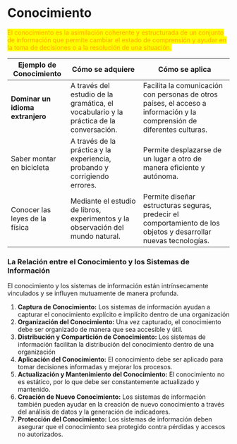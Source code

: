 # Conocimiento

<mark style="color:orange;">El conocimiento es la asimilación coherente y estructurada de un conjunto de información que permite cambiar el estado de comprensión y ayudar en la toma de decisiones o a la resolución de una situación.</mark>

| Ejemplo de Conocimiento          | Cómo se adquiere                                                                       | Cómo se aplica                                                                                                          |
| -------------------------------- | -------------------------------------------------------------------------------------- | ----------------------------------------------------------------------------------------------------------------------- |
| **Dominar un idioma extranjero** | A través del estudio de la gramática, el vocabulario y la práctica de la conversación. | Facilita la comunicación con personas de otros países, el acceso a información y la comprensión de diferentes culturas. |
| Saber montar en bicicleta        | A través de la práctica y la experiencia, probando y corrigiendo errores.              | Permite desplazarse de un lugar a otro de manera eficiente y autónoma.                                                  |
| Conocer las leyes de la física   | Mediante el estudio de libros, experimentos y la observación del mundo natural.        | Permite diseñar estructuras seguras, predecir el comportamiento de los objetos y desarrollar nuevas tecnologías.        |

### La Relación entre el Conocimiento y los Sistemas de Información

El conocimiento y los sistemas de información están intrínsecamente vinculados y se influyen mutuamente de manera profunda.

1. **Captura de Conocimiento:** Los sistemas de información ayudan a capturar el conocimiento explícito e implícito dentro de una organización
2. **Organización del Conocimiento:** Una vez capturado, el conocimiento debe ser organizado de manera que sea accesible y útil.
3. **Distribución y Compartición de Conocimiento:** Los sistemas de información facilitan la distribución del conocimiento dentro de una organización
4. **Aplicación del Conocimiento:** El conocimiento debe ser aplicado para tomar decisiones informadas y mejorar los procesos.
5. **Actualización y Mantenimiento del Conocimiento:** El conocimiento no es estático, por lo que debe ser constantemente actualizado y mantenido.
6. **Creación de Nuevo Conocimiento:** Los sistemas de información también pueden ayudar en la creación de nuevo conocimiento a través del análisis de datos y la generación de indicadores.
7. **Protección del Conocimiento:** Los sistemas de información deben asegurar que el conocimiento sea protegido contra pérdidas y accesos no autorizados.
